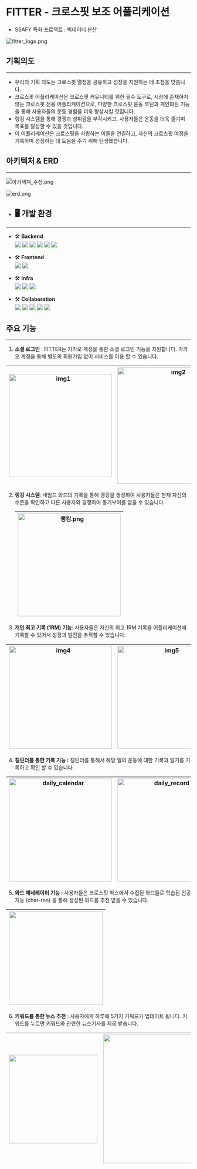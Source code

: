 # FITTER - 크로스핏 보조 어플리케이션

- SSAFY 특화 프로젝트 : 빅데이터 분산

![fitter_logo.png](./images/fitter_logo.png)

## 기획의도

---

- 우리의 기획 의도는 크로스핏 열정을 공유하고 성장을 지원하는 데 초점을 맞춥니다.
- 크로스핏 어플리케이션은 크로스핏 커뮤니티를 위한 필수 도구로, 시장에 존재하지 않는 크로스핏 전용 어플리케이션으로, 다양한 크로스핏 운동 루틴과 개인화된 기능을 통해 사용자들의 운동 경험을 더욱 향상시킬 것입니다.
- 랭킹 시스템을 통해 경쟁과 성취감을 부각시키고, 사용자들은 운동을 더욱 즐기며 목표를 달성할 수 있을 것입니다.
- 이 어플리케이션은 크로스핏을 사랑하는 이들을 연결하고, 자신의 크로스핏 여정을 기록하며 성장하는 데 도움을 주기 위해 탄생했습니다.

## 아키텍처 & ERD

---

![아키텍쳐_수정.png](./images/architecture.png)

![erd.png](./images/erd.png)

- ## 🖥️ 개발 환경

---

- 🛠 **Backend**
  <br>
  <img src="https://img.shields.io/badge/java-007396?style=for-the-badge&logo=java&logoColor=white">
  <img src="https://img.shields.io/badge/springboot-6DB33F?style=for-the-badge&logo=SpringBoot&logoColor=green">
  <img src="https://img.shields.io/badge/python-3776AB?style=for-the-badge&logo=python&logoColor=white">
  <img src="https://img.shields.io/badge/mysql-4479A1?style=for-the-badge&logo=mysql&logoColor=white">
  <img src="https://img.shields.io/badge/fastapi-009688?style=for-the-badge&logo=fastapi&logoColor=white">
  <img src="https://img.shields.io/badge/apachekafka-231F20?style=for-the-badge&logo=apachekafka&logoColor=white">


- 🛠 **Frontend**
  <br>
  <img src="https://img.shields.io/badge/flutter-02569B?style=for-the-badge&logo=flutter&logoColor=white">
  <img src="https://img.shields.io/badge/dart-0175C2?style=for-the-badge&logo=dart&logoColor=white">


- 🛠 **Infra**
  <br>
  <img src="https://img.shields.io/badge/amazonec2-FF9900?style=for-the-badge&logo=amazonec2&logoColor=white">
  <img src="https://img.shields.io/badge/docker-2496ED?style=for-the-badge&logo=docker&logoColor=white">
  <img src="https://img.shields.io/badge/nginx-009639?style=for-the-badge&logo=nginx&logoColor=white">

- 🛠 **Collaboration**
  <br>
  <img src="https://img.shields.io/badge/gitlab-FC6D26?style=for-the-badge&logo=gitlab&logoColor=white">
  <img src="https://img.shields.io/badge/jira-0052CC?style=for-the-badge&logo=jira&logoColor=white">
  <img src="https://img.shields.io/badge/notion-000000?style=for-the-badge&logo=notion&logoColor=white">
  <img src="https://img.shields.io/badge/mattermost-0058CC?style=for-the-badge&logo=mattermost&logoColor=white">
  <img src="https://img.shields.io/badge/swagger-85EA2D?style=for-the-badge&logo=swagger&logoColor=white">



## 주요 기능

---

1. **소셜 로그인** : FITTER는 카카오 계정을 통한 소셜 로그인 기능을 지원합니다. 카카오 계정을 통해 별도의 회원가입 없이 서비스를 이용 할 수 있습니다.

| <img title= "img1" src="./images/img1.png" width="280"> | <img title= "img2" src="./images/img2.png" width="316"> |
| ------------------------------------------------------------------------------------- | ------------------------------------------------------------------------------------- |

2. **랭킹 시스템**: 네임드 와드의 기록을 통해 랭킹을 생성하여 사용자들은 현재 자신의 수준을 확인하고 다른 사용자와 경쟁하여 동기부여를 얻을 수 있습니다.
   
   | <img src="./images/img3.png" title="" alt="랭킹.png" width="280"> |
   | --------------------------------------------------------------------------------------------- |


3. **개인 최고 기록 (1RM) 기능**: 사용자들은 자신의 최고 1RM 기록을 어플리케이션에 기록할 수 있어서 성장과 발전을 추적할 수 있습니다.

| <img title= "img4" src="./images/img4.png" width="280"> | <img title= "img5" src="./images/img5.png" width="280"> |
| ------------------------------------------------------------------------------------- | ------------------------------------------------------------------------------------- |

4. **캘린더를 통한 기록 기능 :** 캘린더를 통해서 해당 일의 운동에 대한 기록과 일기를 기록하고 확인 할 수 있습니다.

| <img title= "daily_calendar" src="./images/daily_calendar.gif" width="280"> | <img title= "daily_record" src="./images/daily_record.gif" width="280">  |
| -------------------------------------------------------- | ------------------------------------------------------ |

5. **와드 제네레이터 기능 :** 사용자들은 크로스핏 박스에서 수집된 와드들로 학습된 인공지능 (char-rnn) 을 통해 생성된 와드를 추천 받을 수 있습니다.

| <img src="images/wod_generator.gif" title="wod_generator" alt="" width="255"> |
| --------------------------------------------------------------------------------------------------------------------------------------- |

6. **키워드를 통한 뉴스 추천** : 사용자에게 하루에 5가지 키워드가 업데이트 됩니다. 키워드를 누르면 키워드와 관련한 뉴스기사를 제공 받습니다.

| <img title="img6" src="images/img6.png" alt="" width="241"> | <img title="keyword" src="images/keyword.gif" alt="" width="350"> |
| -------------------------------------------------------------------------------------------------------------------------------- | -------------------------------------------------------------------------------------------- |
